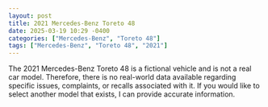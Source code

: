 ```yaml
---
layout: post
title: 2021 Mercedes-Benz Toreto 48
date: 2025-03-19 10:29 -0400
categories: ["Mercedes-Benz", "Toreto 48"]
tags: ["Mercedes-Benz", "Toreto 48", "2021"]
---
```

The 2021 Mercedes-Benz Toreto 48 is a fictional vehicle and is not a real car model. Therefore, there is no real-world data available regarding specific issues, complaints, or recalls associated with it. If you would like to select another model that exists, I can provide accurate information.

